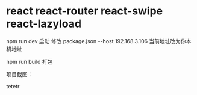 # react  react-router react-swipe react-lazyload
 
npm run dev 启动 修改 package.json --host 192.168.3.106 当前地址改为你本机地址
 
npm run build 打包
 
项目截图：
<div>tetetr</div>
